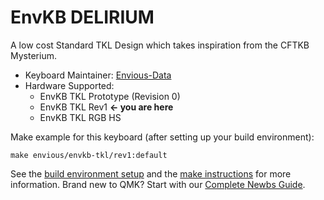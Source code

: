 # EnvKB DELIRIUM


A low cost Standard TKL Design which takes inspiration from the CFTKB Mysterium.

* Keyboard Maintainer: [Envious-Data](https://github.com/envious-data)
* Hardware Supported: 
  * EnvKB TKL Prototype (Revision 0)
  * EnvKB TKL Rev1 **<- you are here**
  * EnvKB TKL RGB HS



Make example for this keyboard (after setting up your build environment):

```
make envious/envkb-tkl/rev1:default
```


See the [build environment setup](https://docs.qmk.fm/#/getting_started_build_tools) and the [make instructions](https://docs.qmk.fm/#/getting_started_make_guide) for more information. Brand new to QMK? Start with our [Complete Newbs Guide](https://docs.qmk.fm/#/newbs).

